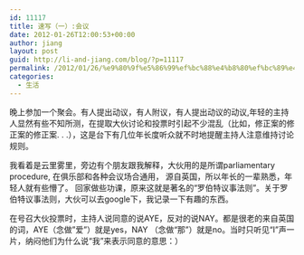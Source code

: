 ```yaml
---
id: 11117
title: 速写（一）:会议
date: 2012-01-26T12:00:53+00:00
author: jiang
layout: post
guid: http://li-and-jiang.com/blog/?p=11117
permalink: /2012/01/26/%e9%80%9f%e5%86%99%ef%bc%88%e4%b8%80%ef%bc%89%e4%bc%9a%e8%ae%ae/
categories:
  - 生活
---
```

晚上参加一个聚会。有人提出动议，有人附议，有人提出动议的动议,年轻的主持人显然有些不知所测，在提取大伙讨论和投票时引起不少混乱（比如，修正案的修正案的修正案. . .），这是台下有几位年长度听众就不时地提醒主持人注意维持讨论规则。

我看着是云里雾里，旁边有个朋友跟我解释，大伙用的是所谓parliamentary procedure, 在俱乐部和各种会议场合通用， 源自英国，所以年长的一辈熟悉，年轻人就有些懵了。 回家做些功课，原来这就是著名的“罗伯特议事法则”。关于罗伯特议事法则，大伙可以去google下，我记录一下有趣的东西。

在号召大伙投票时，主持人说同意的说AYE，反对的说NAY。都是很老的来自英国的词，AYE（念做&#8221;爱&#8221;）就是yes，NAY （念做“那”）就是no。当时只听见“I”声一片，纳闷他们为什么说“我”来表示同意的意思：）